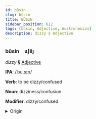 ```yaml
---
id: bûsin
slug: bûsin
title: BÛSIN
sidebar_position: 612
tags: [bûsin, Adjective, Austronesian]
description: dizzy § Adjective
---
```


### bûsin&emsp;<span kind="abugida">ʋʄɐ̃ȷ</span>

*dizzy* **§** [Adjective](../../tags/Adjective)

**IPA**: /ˈbu.sɪn/

**Verb**: to be dizzy/confused

**Noun**: dizziness/confusion

**Modifier**: dizzy/confused

<details>
    <summary>Origin</summary>
    Indonesian pusing [ˈpusɪŋ]<br/>
    <em>Austronesian Language Family</em>
</details>